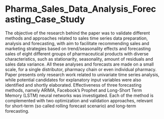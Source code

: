 # Pharma_Sales_Data_Analysis_Forecasting_Case_Study
The objective of the research behind the paper was to validate different methods and approaches related to sales time series data preparation, analysis and forecasting, with aim to facilitate recommending sales and marketing strategies based on trend/seasonality effects and forecasting sales of eight different groups of pharmaceutical products with diverse characteristics, such as stationarity, seasonality, amount of residuals and sales data variance. All these analyses and forecasts are made on a small scale, for a single distributor, pharmacy chain or even individual pharmacy. Paper presents only research work related to univariate time series analysis, while potential candidates for explanatory input variables were also identified and shortly elaborated. Effectiveness of three forecasting methods, namely ARIMA, Facebook’s Prophet and Long-Short Term Memory (LSTM) neural networks was investigated. Each of the method is complemented with two optimization and validation approaches, relevant for short-term (so called rolling forecast scenario) and long-term forecasting.
